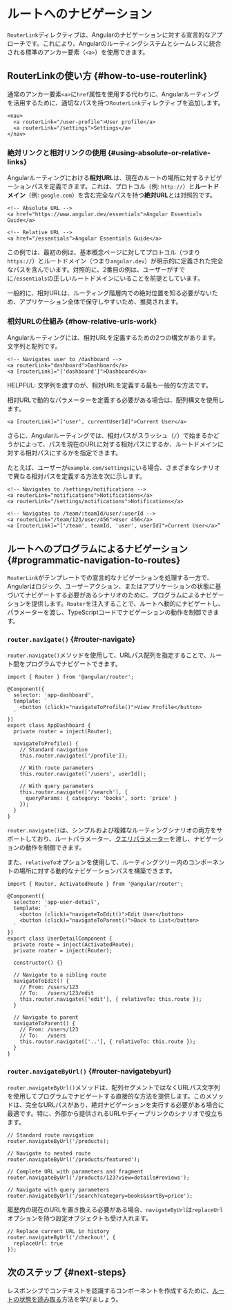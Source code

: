 # ルートへのナビゲーション

`RouterLink`ディレクティブは、Angularのナビゲーションに対する宣言的なアプローチです。これにより、Angularのルーティングシステムとシームレスに統合される標準のアンカー要素（`<a>`）を使用できます。

## RouterLinkの使い方 {#how-to-use-routerlink}

通常のアンカー要素`<a>`に`href`属性を使用する代わりに、Angularルーティングを活用するために、適切なパスを持つ`RouterLink`ディレクティブを追加します。

```angular-html
<nav>
  <a routerLink="/user-profile">User profile</a>
  <a routerLink="/settings">Settings</a>
</nav>
```

### 絶対リンクと相対リンクの使用 {#using-absolute-or-relative-links}

Angularルーティングにおける**相対URL**は、現在のルートの場所に対するナビゲーションパスを定義できます。これは、プロトコル（例: `http://`）と**ルートドメイン**（例: `google.com`）を含む完全なパスを持つ**絶対URL**とは対照的です。

```angular-html
<!-- Absolute URL -->
<a href="https://www.angular.dev/essentials">Angular Essentials Guide</a>

<!-- Relative URL -->
<a href="/essentials">Angular Essentials Guide</a>
```

この例では、最初の例は、基本概念ページに対してプロトコル（つまり`https://`）とルートドメイン（つまり`angular.dev`）が明示的に定義された完全なパスを含んでいます。対照的に、2番目の例は、ユーザーがすでに`/essentials`の正しいルートドメインにいることを前提としています。

一般的に、相対URLは、ルーティング階層内での絶対位置を知る必要がないため、アプリケーション全体で保守しやすいため、推奨されます。

### 相対URLの仕組み {#how-relative-urls-work}

Angularルーティングには、相対URLを定義するための2つの構文があります。文字列と配列です。

```angular-html
<!-- Navigates user to /dashboard -->
<a routerLink="dashboard">Dashboard</a>
<a [routerLink]="['dashboard']">Dashboard</a>
```

HELPFUL: 文字列を渡すのが、相対URLを定義する最も一般的な方法です。

相対URLで動的なパラメーターを定義する必要がある場合は、配列構文を使用します。

```angular-html
<a [routerLink]="['user', currentUserId]">Current User</a>
```

さらに、Angularルーティングでは、相対パスがスラッシュ（`/`）で始まるかどうかによって、パスを現在のURLに対する相対パスにするか、ルートドメインに対する相対パスにするかを指定できます。

たとえば、ユーザーが`example.com/settings`にいる場合、さまざまなシナリオで異なる相対パスを定義する方法を次に示します。

```angular-html
<!-- Navigates to /settings/notifications -->
<a routerLink="notifications">Notifications</a>
<a routerLink="/settings/notifications">Notifications</a>

<!-- Navigates to /team/:teamId/user/:userId -->
<a routerLink="/team/123/user/456">User 456</a>
<a [routerLink]="['/team', teamId, 'user', userId]">Current User</a>”
```

## ルートへのプログラムによるナビゲーション {#programmatic-navigation-to-routes}

`RouterLink`がテンプレートでの宣言的なナビゲーションを処理する一方で、Angularはロジック、ユーザーアクション、またはアプリケーションの状態に基づいてナビゲートする必要があるシナリオのために、プログラムによるナビゲーションを提供します。`Router`を注入することで、ルートへ動的にナビゲートし、パラメーターを渡し、TypeScriptコードでナビゲーションの動作を制御できます。

### `router.navigate()` {#router-navigate}

`router.navigate()`メソッドを使用して、URLパス配列を指定することで、ルート間をプログラムでナビゲートできます。

```angular-ts
import { Router } from '@angular/router';

@Component({
  selector: 'app-dashboard',
  template: `
    <button (click)="navigateToProfile()">View Profile</button>
  `
})
export class AppDashboard {
  private router = inject(Router);

  navigateToProfile() {
    // Standard navigation
    this.router.navigate(['/profile']);

    // With route parameters
    this.router.navigate(['/users', userId]);

    // With query parameters
    this.router.navigate(['/search'], {
      queryParams: { category: 'books', sort: 'price' }
    });
  }
}
```

`router.navigate()`は、シンプルおよび複雑なルーティングシナリオの両方をサポートしており、ルートパラメーター、[クエリパラメーター](/guide/routing/read-route-state#query-parameters)を渡し、ナビゲーションの動作を制御できます。

また、`relativeTo`オプションを使用して、ルーティングツリー内のコンポーネントの場所に対する動的なナビゲーションパスを構築できます。

```angular-ts
import { Router, ActivatedRoute } from '@angular/router';

@Component({
  selector: 'app-user-detail',
  template: `
    <button (click)="navigateToEdit()">Edit User</button>
    <button (click)="navigateToParent()">Back to List</button>
  `
})
export class UserDetailComponent {
  private route = inject(ActivatedRoute);
  private router = inject(Router);

  constructor() {}

  // Navigate to a sibling route
  navigateToEdit() {
    // From: /users/123
    // To:   /users/123/edit
    this.router.navigate(['edit'], { relativeTo: this.route });
  }

  // Navigate to parent
  navigateToParent() {
    // From: /users/123
    // To:   /users
    this.router.navigate(['..'], { relativeTo: this.route });
  }
}
```

### `router.navigateByUrl()` {#router-navigatebyurl}

`router.navigateByUrl()`メソッドは、配列セグメントではなくURLパス文字列を使用してプログラムでナビゲートする直接的な方法を提供します。このメソッドは、完全なURLパスがあり、絶対ナビゲーションを実行する必要がある場合に最適です。特に、外部から提供されるURLやディープリンクのシナリオで役立ちます。

```angular-ts
// Standard route navigation
router.navigateByUrl('/products);

// Navigate to nested route
router.navigateByUrl('/products/featured');

// Complete URL with parameters and fragment
router.navigateByUrl('/products/123?view=details#reviews');

// Navigate with query parameters
router.navigateByUrl('/search?category=books&sortBy=price');
```

履歴内の現在のURLを置き換える必要がある場合、`navigateByUrl`は`replaceUrl`オプションを持つ設定オブジェクトも受け入れます。

```angular-ts
// Replace current URL in history
router.navigateByUrl('/checkout', {
  replaceUrl: true
});
```

## 次のステップ {#next-steps}

レスポンシブでコンテキストを認識するコンポーネントを作成するために、[ルートの状態を読み取る](/guide/routing/read-route-state)方法を学びましょう。
